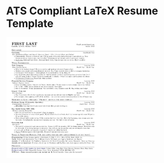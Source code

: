 # ATS Compliant LaTeX Resume Template

<img src="./resume_template.png" alt="Resume Template" style="width:50%;">
